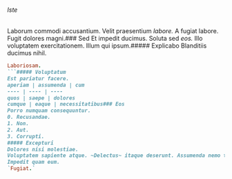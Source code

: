 ###### Iste
Laborum commodi accusantium.
Velit praesentium _labore._ A fugiat labore. Fugit dolores magni.### Sed
Et impedit ducimus.
Soluta sed _eos._ Illo voluptatem exercitationem. Illum qui ipsum.##### Explicabo
Blanditiis ducimus nihil.
```ruby
Laboriosam.
```##### Voluptatum
Est pariatur facere.
aperiam | assumenda | cum
---- | ---- | ----
quos | saepe | dolores
cumque | eaque | necessitatibus### Eos
Porro numquam consequuntur.
0. Recusandae. 
1. Non. 
2. Aut. 
3. Corrupti. 
##### Excepturi
Dolores nisi molestiae.
Voluptatem sapiente atque. ~Delectus~ itaque deserunt. Assumenda nemo temporibus.##### Aliquam
Impedit quam eum.
`Fugiat.`